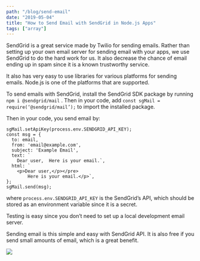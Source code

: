 ```yaml
---
path: "/blog/send-email"
date: "2019-05-04"
title: "How to Send Email with SendGrid in Node.js Apps"
tags: ["array"]
---
```


SendGrid is a great service made by Twilio for sending emails. Rather than setting up your own email server for sending email with your apps, we use SendGrid to do the hard work for us. It also decrease the chance of email ending up in spam since it is a known trustworthy service.

It also has very easy to use libraries for various platforms for sending emails. Node.js is one of the platforms that are supported.

To send emails with SendGrid, install the SendGrid SDK package by running `npm i @sendgrid/mail` . Then in your code, add `const sgMail = require(‘@sendgrid/mail’);` to import the installed package.

Then in your code, you send email by:

```
sgMail.setApiKey(process.env.SENDGRID_API_KEY);
const msg = {
  to: email,
  from: 'email@example.com',
  subject: 'Example Email',
  text: `
    Dear user,  Here is your email.`,
  html: `
    <p>Dear user,</p></pre>
        Here is your email.</p>`,
};
sgMail.send(msg);
```

where `process.env.SENDGRID_API_KEY` is the SendGrid’s API, which should be stored as an environment variable since it is a secret.

Testing is easy since you don’t need to set up a local development email server.

Sending email is this simple and easy with SendGrid API. It is also free if you send small amounts of email, which is a great benefit.


![](https://cdn-images-1.medium.com/max/800/1*EdbfsnL3ABxWj2iVWmoIWA.png)
